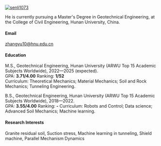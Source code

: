 

[![senli1073](https://img.shields.io/badge/senli1073-github-blue?logo=github)](https://github.com/senli1073)

He is currently pursuing a Master's Degree in Geotechnical Engineering, at the College of Civil Engineering, Hunan University, China.

#### Email
zhangyu10@hnu.edu.cn

#### Education
M.S., Geotechnical Engineering, Hunan University (ARWU Top 15 Academic Subjects Worldwide), 2022—2025 (expected).\
GPA: **3.71/4.00** Ranking: **1/52**\
Curriculum: Theoretical Mechanics; Material Mechanics; Soil and Rock Mechanics; Tunneling Engineering.

B.S., Geotechnical Engineering, Hunan University (ARWU Top 15 Academic Subjects Worldwide), 2018—2022.\
GPA: **3.55/4.00** Ranking: **-**
Curriculum: Robots and Control; Data science; Advanced Soil Mechanics; Machine learning.

#### Research Interests

Granite residual soil, Suction stress, Machine learning in tunneling, Shield machine, Parallel Mechanism Dynamics

